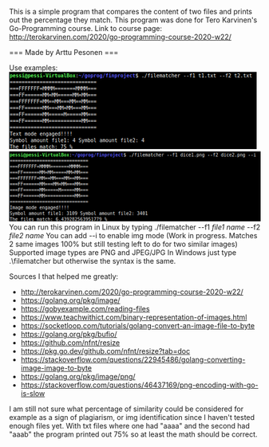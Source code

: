 This is a simple program that compares the content of two files and prints out the percentage they match. This program was done for Tero Karvinen's Go-Programming course.
Link to course page: http://terokarvinen.com/2020/go-programming-course-2020-w22/

=== Made by Arttu Pesonen ===

Use examples:
![With text files:](./screenText.png)
![With images:](./screenImg.png)
You can run this program in Linux by typing ./filematcher --f1 *file1 name* --f2 *file2 name*
You can add --i to enable img mode (Work in progress. Matches 2 same images 100% but still testing left to do for two similar images)
Supported image types are PNG and JPEG/JPG
In Windows just type .\filematcher but otherwise the syntax is the same.

Sources I that helped me greatly:
- http://terokarvinen.com/2020/go-programming-course-2020-w22/
- https://golang.org/pkg/image/
- https://gobyexample.com/reading-files
- https://www.teachwithict.com/binary-representation-of-images.html
- https://socketloop.com/tutorials/golang-convert-an-image-file-to-byte
- https://golang.org/pkg/bufio/
- https://github.com/nfnt/resize
- https://pkg.go.dev/github.com/nfnt/resize?tab=doc
- https://stackoverflow.com/questions/22945486/golang-converting-image-image-to-byte
- https://golang.org/pkg/image/png/
- https://stackoverflow.com/questions/46437169/png-encoding-with-go-is-slow

I am still not sure what percentage of similarity could be considered for example as a sign of plagiarism, or img identification since I haven't tested enough files yet.
With txt files where one had "aaaa" and the second had "aaab" the program printed out 75% so at least the math should be correct.
